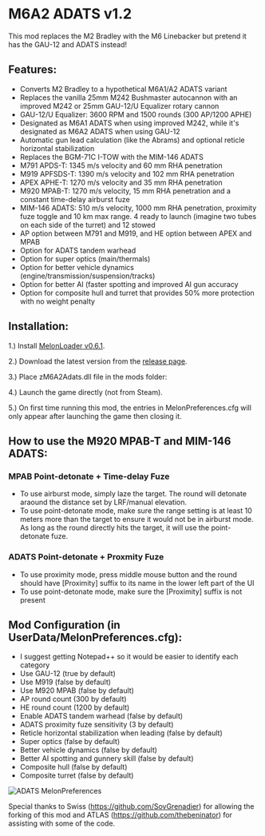 # M6A2 ADATS v1.2

This mod replaces the M2 Bradley with the M6 Linebacker but pretend it has the GAU-12 and ADATS instead!

## Features:

<p>
	<ul> 
		<li>Converts M2 Bradley to a hypothetical M6A1/A2 ADATS variant</li>
		<li>Replaces the vanilla 25mm M242 Bushmaster autocannon with an improved M242 or 25mm GAU-12/U Equalizer rotary cannon</li>
		<li>GAU-12/U Equalizer: 3600 RPM and 1500 rounds (300 AP/1200 APHE)</li>
		<li>Designated as M6A1 ADATS when using improved M242, while it's designated as M6A2 ADATS when using GAU-12</li>
		<li>Automatic gun lead calculation (like the Abrams) and optional reticle horizontal stabilization</li>
		<li>Replaces the BGM-71C I-TOW with the MIM-146 ADATS</li>
		<li>M791 APDS-T: 1345 m/s velocity and 60 mm RHA penetration</li>
		<li>M919 APFSDS-T: 1390 m/s velocity and 102 mm RHA penetration</li>
		<li>APEX APHE-T: 1270 m/s velocity and 35 mm RHA penetration</li>
		<li>M920 MPAB-T: 1270 m/s velocity, 15 mm RHA penetration and a constant time-delay airburst fuze </li>
		<li>MIM-146 ADATS: 510 m/s velocity, 1000 mm RHA penetration, proximity fuze toggle and 10 km max range. 4 ready to launch (imagine two tubes on each side of the turret) and 12 stowed</li>
		<li>AP option between M791 and M919, and HE option between APEX and MPAB</li>
		<li>Option for ADATS tandem warhead</li>
		<li>Option for super optics (main/thermals)</li>
		<li>Option for better vehicle dynamics (engine/transmission/suspension/tracks)</li>
		<li>Option for better AI (faster spotting and improved AI gun accuracy</li>
		<li>Option for composite hull and turret that provides 50% more protection with no weight penalty</li>
	</ul>
</p>

## Installation:
1.) Install [MelonLoader v0.6.1](https://github.com/LavaGang/MelonLoader/).

2.) Download the latest version from the [release page](https://github.com/Cyances/M6A2-ADATS/releases).

3.) Place zM6A2Adats.dll file in the mods folder:

4.) Launch the game directly (not from Steam).
   
5.) On first time running this mod, the entries in MelonPreferences.cfg will only appear after launching the game then closing it.


## How to use the M920 MPAB-T and MIM-146 ADATS:
### MPAB Point-detonate + Time-delay Fuze

- To use airburst mode, simply laze the target. The round will detonate araound the distance set by LRF/manual elevation.
- To use point-detonate mode, make sure the range setting is at least 10 meters more than the target to ensure it would not be in airburst mode. As long as the round directly hits the target, it will use the point-detonate fuze.


### ADATS Point-detonate + Proxmity Fuze
- To use proximity mode, press middle mouse button and the round should have [Proximity] suffix to its name in the lower left part of the UI
- To use point-detonate mode, make sure the [Proximity] suffix is not present

## Mod Configuration (in UserData/MelonPreferences.cfg):

<p>
	<ul> 
		<li>I suggest getting Notepad++ so it would be easier to identify each category</li>
		<li>Use GAU-12 (true by default)</li>
		<li>Use M919 (false by default)</li>
		<li>Use M920 MPAB (false by default)</li>
		<li>AP round count (300 by default)</li>
		<li>HE round count (1200 by default)</li>
		<li>Enable ADATS tandem warhead (false by default)</li>
		<li>ADATS proximity fuze sensitivity (3 by default)</li>
		<li>Reticle horizontal stabilization when leading (false by default)</li>
		<li>Super optics (false by default)</li>
		<li>Better vehicle dynamics (false by default)</li>
		<li>Better AI spotting and gunnery skill (false by default)</li>
		<li>Composite hull (false by default)</li>
		<li>Composite turret (false by default)</li>
	</ul>
</p>

![ADATS MelonPreferences](https://github.com/Cyances/M6A2-ADATS/assets/154455050/cc844e91-b272-4593-99e4-68e2bd2895b4)

Special thanks to Swiss (https://github.com/SovGrenadier) for allowing the forking of this mod and ATLAS (https://github.com/thebeninator) for assisting with some of the code.
